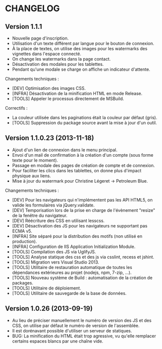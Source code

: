 CHANGELOG
=========

Version 1.1.1
-------------

* Nouvelle page d'inscription.
* Utilisation d'un texte différent par langue pour le bouton de connexion.
* À la place de textes, on utilise des images pour les watermarks des vignettes
  dans l'espace connecté.
* On change les watermarks dans la page contact.
* Désactivation des modales pour les tablettes.
* Pendant qu'une modale se charge on affiche un indicateur d'attente.

Changements techniques :
* [DEV] Optimisation des images CSS.
* [INFRA] Désactivation de la minification HTML en mode Release.
* [TOOLS] Appeler le processus directement de MSBuild.

Correctifs :
* La couleur utilisée dans les paginations était la couleur par défaut (gris).
* [TOOLS] Suppression du package source avant la mise à jour d'un outil.

Version 1.1.0.23 (2013-11-18)
-----------------------------

* Ajout d'un lien de connexion dans le menu principal.
* Envoi d'un mail de confirmation à la création d'un compte (sous forme texte pour le moment).
* Passage en modale des pages de création de compte et de connexion.
* Pour faciliter les clics dans les tablettes, on donne plus d'impact physique aux liens.
* Mise à jour du watermark pour Christine Légeret -> Petroleum Blue.

Changements techniques :
* [DEV] Pour les navigateurs qui n'implémentent pas les API HTML5,
        on valide les formulaires via jQuery.validate.
* [DEV] Temporisation lors de la prise en charge de l'évènement "resize" de la fenêtre du navigateur.
* [DEV] Réécriture des CSS en utilisant lesscss.
* [DEV] Désactivation des JS pour les navigateurs ne supportant pas ECMA v5.
* [INFRA] Site séparé pour la distribution des motifs (non utilisé en production).
* [INFRA] Configuration de IIS Application Initialization Module.
* [TOOLS] Compilation des JS via UglifyJS.
* [TOOLS] Analyse statique des css et des js via csslint, recess et jshint.
* [TOOLS] Migration vers Visual Studio 2013.
* [TOOLS] Utilitaire de restauration automatique de toutes les dépendances
          extérieures au projet (nodejs, npm, 7-zip, ...).
* [TOOLS] Nouveau système de Build : automatisation de la création de packages.
* [TOOLS] Utilitaire de déploiement.
* [TOOLS] Utilitaire de sauvegarde de la base de données.

Version 1.0.26 (2013-09-19)
---------------------------

* Au lieu de préciser manuellement le numéro de version des JS et des CSS, on utilise par défaut
  le numéro de version de l'assemblée.
* Il est dorénavant possible d'utiliser un serveur de statiques.
* BUG: La minification du HTML était trop agressive, vu qu'elle remplacer certains espaces blancs
  par une chaîne vide.
